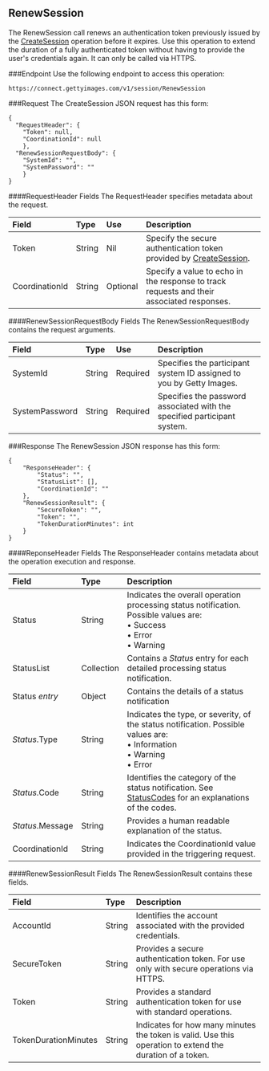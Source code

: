 RenewSession
-------------
The RenewSession call renews an authentication token previously issued by the [CreateSession][] operation before it expires. 
Use this operation to extend the duration of a fully authenticated token without having to provide the user's credentials again. It can only be called via HTTPS.

###Endpoint
Use the following endpoint to access this operation:

	https://connect.gettyimages.com/v1/session/RenewSession

###Request
The CreateSession JSON request has this form:

	{
	  "RequestHeader": {
    	"Token": null,
    	"CoordinationId": null
  		},
  	  "RenewSessionRequestBody": {
    	"SystemId": "",
    	"SystemPassword": ""
  		}
	}

####RequestHeader Fields
The RequestHeader specifies metadata about the request.

| Field          | Type        | Use          | Description                                                                                                   |
|:---------------|:------------|:-------------|:--------------------------------------------------------------------------------------------------------------|
| Token          | String      | Nil          | Specify the secure authentication token provided by [CreateSession][].                                            | 
| CoordinationId | String      | Optional     | Specify a value to echo in the response to track requests and their associated responses.                     |

####RenewSessionRequestBody Fields
The RenewSessionRequestBody contains the request arguments.

| Field          | Type        | Use          | Description                                                                                               |
|:---------------|:------------|:-------------|:----------------------------------------------------------------------------------------------------------|
| SystemId       | String      | Required     | Specifies the participant system ID assigned to you by Getty Images.                                      | 
| SystemPassword | String      | Required     | Specifies the password associated with the specified participant system.                                  |

###Response
The RenewSession JSON response has this form:

	{
	    "ResponseHeader": {
	        "Status": "",
	        "StatusList": [],
	        "CoordinationId": ""
	    },
	    "RenewSessionResult": {
	        "SecureToken": "",
	        "Token": "",
	        "TokenDurationMinutes": int
	    }
	}

####ReponseHeader Fields
The ResponseHeader contains metadata about the operation execution and 
response.

| Field            | Type        | Description                                                                                                                   |
|:-----------------|:------------|:------------------------------------------------------------------------------------------------------------------------------|
| Status           | String      | Indicates the overall operation processing status notification. Possible values are: <br>• Success <br>• Error <br>• Warning  | 
| StatusList       | Collection  | Contains a _Status_ entry for each detailed processing status notification.                                                   |
| Status _entry_   | Object      | Contains the details of a status notification                                                                                 |
| _Status_.Type    | String      | Indicates the type, or severity, of the status notification. Possible values are: <br>• Information <br>• Warning <br>• Error |
| _Status_.Code    | String      | Identifies the category of the status notification. See [StatusCodes][] for an explanations of the codes.        |
| _Status_.Message | String      | Provides a human readable explanation of the status.                                                                          |
| CoordinationId   | String      | Indicates the CoordinationId value provided in the triggering request.                                                        |

####RenewSessionResult Fields
The RenewSessionResult contains these fields.

| Field                | Type        | Description																														|
|:---------------------|:------------|:---------------------------------------------------------------------------------------------------------------------------------|
| AccountId            | String      | Identifies the account associated with the provided credentials.																	| 
| SecureToken          | String      | Provides a secure authentication token. For use only with secure operations via HTTPS. 											|
| Token                | String      | Provides a standard authentication token for use with standard operations.														|
| TokenDurationMinutes | String      | Indicates for how many minutes the token is valid. Use this operation to extend the duration of a token.	|	


[StatusCodes]: ../../appendix/StatusCodes.md
[CreateCustomer]: ../account/CreateCustomer.md
[CreateSession]: ../session/CreateSession.md
[RenewSession]: ../session/RenewSession.md
[CreateApplicationSession]: ../session/CreateApplicationSession.md
[GetCountries]: ../data/GetCountries.md
[AddItemsToLightbox]: ../lightbox/AddItemsToLightbox.md
[DeleteItemsFromLightbox]: ../lightbox/DeleteItemsFromLightbox.md
[CreateLightbox]: ../lightbox/CreateLightbox.md
[DeleteLightbox]: ../lightbox/DeleteLightbox.md
[GetLightbox]: ../lightbox/GetLightbox.md
[GetLightboxHeaders]: ../lightbox/GetLightboxHeaders.md
[UpdateLightboxHeader]: ../lightbox/UpdateLightboxHeader.md
[CreateDownloadRequest]: ../download/CreateDownloadRequest.md
[GetImageDownloadAuthorizations]: ../download/GetImageDownloadAuthorizations.md
[GetLargestImageDownloadAuthorizations]: ../download/GetLargestImageDownloadAuthorizations.md
[GetEventDetails]: ../search/GetEventDetails.md
[GetImageDetails]: ../search/GetImageDetails.md
[SearchForImages]: ../search/SearchForImages.md
[SearchForVideos]: ../search/SearchForVideos.md
